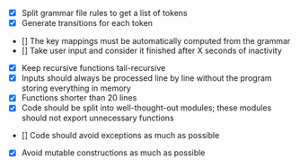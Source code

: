 - [x] Split grammar file rules to get a list of tokens
- [x] Generate transitions for each token 
- [] The key mappings must be automatically computed from the grammar
- [] Take user input and consider it finished after X seconds of inactivity
- [x] Keep recursive functions tail-recursive
- [x] Inputs should always be processed line by line without the program
storing everything in memory
- [x] Functions shorter than 20 lines
- [x] Code should be split into well-thought-out modules; these modules should not export unnecessary functions
- [] Code should avoid exceptions as much as possible
- [x] Avoid mutable constructions as much as possible
